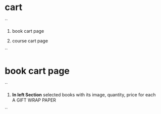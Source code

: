 # cart
``
1. book cart page

2. course cart page

``

# book cart page

``
1. __In left Section__
      selected books with its image, quantity, price for each  
      A GIFT WRAP PAPER 

``